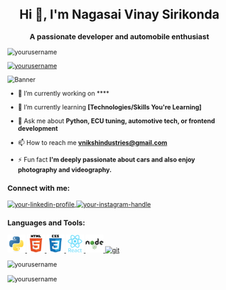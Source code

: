 <h1 align="center">Hi 👋, I'm Nagasai Vinay Sirikonda</h1>
<h3 align="center">A passionate developer and automobile enthusiast</h3>

<p align="left"> 
  <img src="https://komarev.com/ghpvc/?username=yourusername&label=Profile%20views&color=0e75b6&style=flat" alt="yourusername" /> 
</p>

<p align="left"> 
  <a href="https://github.com/ryo-ma/github-profile-trophy">
    <img src="https://github-profile-trophy.vercel.app/?username=yourusername" alt="yourusername" />
  </a> 
</p>

![Banner](https://your-banner-link-here.com)

- 🔭 I’m currently working on ****

- 🌱 I’m currently learning **[Technologies/Skills You're Learning]**

- 💬 Ask me about **Python, ECU tuning, automotive tech, or frontend development**

- 📫 How to reach me **vnikshindustries@gmail.com**

- ⚡ Fun fact **I'm deeply passionate about cars and also enjoy photography and videography.**

<h3 align="left">Connect with me:</h3>
<p align="left">
  <a href="https://linkedin.com/in/your-linkedin-profile" target="blank">
    <img align="center" src="https://raw.githubusercontent.com/rahuldkjain/github-profile-readme-generator/master/src/images/icons/Social/linked-in-alt.svg" alt="your-linkedin-profile" height="30" width="40" />
  </a>
  <a href="https://instagram.com/your-instagram-handle" target="blank">
    <img align="center" src="https://raw.githubusercontent.com/rahuldkjain/github-profile-readme-generator/master/src/images/icons/Social/instagram.svg" alt="your-instagram-handle" height="30" width="40" />
  </a>
</p>

<h3 align="left">Languages and Tools:</h3>
<p align="left"> 
  <a href="https://www.python.org" target="_blank" rel="noreferrer"> 
    <img src="https://raw.githubusercontent.com/devicons/devicon/master/icons/python/python-original.svg" alt="python" width="40" height="40"/> 
  </a> 
  <a href="https://developer.mozilla.org/en-US/docs/Web/HTML" target="_blank" rel="noreferrer"> 
    <img src="https://raw.githubusercontent.com/devicons/devicon/master/icons/html5/html5-original-wordmark.svg" alt="html5" width="40" height="40"/> 
  </a> 
  <a href="https://developer.mozilla.org/en-US/docs/Web/CSS" target="_blank" rel="noreferrer"> 
    <img src="https://raw.githubusercontent.com/devicons/devicon/master/icons/css3/css3-original-wordmark.svg" alt="css3" width="40" height="40"/> 
  </a> 
  <a href="https://reactjs.org/" target="_blank" rel="noreferrer"> 
    <img src="https://raw.githubusercontent.com/devicons/devicon/master/icons/react/react-original-wordmark.svg" alt="react" width="40" height="40"/> 
  </a> 
  <a href="https://nodejs.org" target="_blank" rel="noreferrer"> 
    <img src="https://raw.githubusercontent.com/devicons/devicon/master/icons/nodejs/nodejs-original-wordmark.svg" alt="nodejs" width="40" height="40"/> 
  </a> 
  <a href="https://git-scm.com/" target="_blank" rel="noreferrer"> 
    <img src="https://www.vectorlogo.zone/logos/git-scm/git-scm-icon.svg" alt="git" width="40" height="40"/> 
  </a>
</p>

<p><img align="center" src="https://github-readme-stats.vercel.app/api/top-langs?username=yourusername&show_icons=true&locale=en&layout=compact" alt="yourusername" /></p>

<p><img align="center" src="https://github-readme-streak-stats.herokuapp.com/?user=yourusername&" alt="yourusername" /></p>
